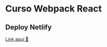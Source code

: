 # Curso Webpack React

## Deploy Netlify

[Link aquí 🚀](https://hungry-neumann-316c9a.netlify.app/)
